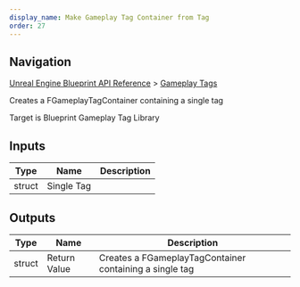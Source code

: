 ```yaml
---
display_name: Make Gameplay Tag Container from Tag
order: 27
---
```

## Navigation

[Unreal Engine Blueprint API Reference](https://dev.epicgames.com/documentation/en-us/unreal-engine/BlueprintAPI) > [Gameplay Tags](https://dev.epicgames.com/documentation/en-us/unreal-engine/BlueprintAPI/GameplayTags)

Creates a FGameplayTagContainer containing a single tag

Target is Blueprint Gameplay Tag Library

## Inputs

| Type | Name | Description |
| --- | --- | --- |
| struct | Single Tag |  |

## Outputs

| Type | Name | Description |
| --- | --- | --- |
| struct | Return Value | Creates a FGameplayTagContainer containing a single tag |
